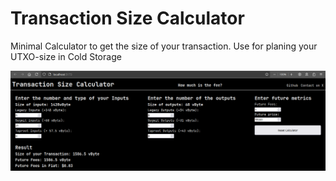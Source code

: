 # Transaction Size Calculator 

Minimal Calculator to get the size of your transaction. Use for planing your UTXO-size in Cold Storage

![Picture of GUI](./pictures/transactionSizeCalculator.png)

